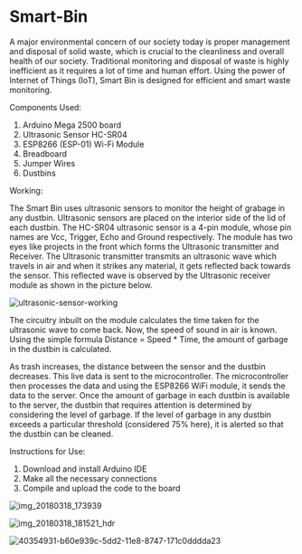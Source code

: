 # Smart-Bin
A major environmental concern of our society today is proper management and disposal of solid waste, which is crucial to the cleanliness and overall health of our society. Traditional monitoring and disposal of waste is highly inefficient as it requires a lot of time and human effort. Using the power of Internet of Things (IoT), Smart Bin is designed for efficient and smart waste monitoring.


Components Used:

1) Arduino Mega 2500 board
2) Ultrasonic Sensor HC-SR04
3) ESP8266 (ESP-01) Wi-Fi Module
4) Breadboard
5) Jumper Wires
6) Dustbins


Working:

The Smart Bin uses ultrasonic sensors to monitor the height of grabage in any dustbin. Ultrasonic sensors are placed on the interior side of the lid of each dustbin. The HC-SR04 ultrasonic sensor is a 4-pin module, whose pin names are Vcc, Trigger, Echo and Ground respectively. The module has two eyes like projects in the front which forms the Ultrasonic transmitter and Receiver. The Ultrasonic transmitter transmits an ultrasonic wave which travels in air and when it strikes any material, it gets reflected back towards the sensor. This reflected wave is observed by the Ultrasonic receiver module as shown in the picture below.

![ultrasonic-sensor-working](https://user-images.githubusercontent.com/17234130/40727592-d07c9e80-6445-11e8-82fb-a636e6c5967a.png)

The circuitry inbuilt on the module calculates the time taken for the ultrasonic wave to come back. Now, the speed of sound in air is known. Using the simple formula Distance = Speed * Time, the amount of garbage in the dustbin is calculated.

As trash increases, the distance between the sensor and the dustbin decreases. This live data is sent to the microcontroller. The microcontroller then processes the data and using the ESP8266 WiFi module, it sends the data to the server. Once the amount of garbage in each dustbin is available to the server, the dustbin that requires attention is determined by considering the level of garbage. If the level of garbage in any dustbin exceeds a particular threshold (considered 75% here), it is alerted so that the dustbin can be cleaned.

Instructions for Use:

1) Download and install Arduino IDE
2) Make all the necessary connections
3) Compile and upload the code to the board

![img_20180318_173939](https://user-images.githubusercontent.com/17234130/40727614-dce7b506-6445-11e8-941e-d92ca7f9ccd3.jpg)

![img_20180318_181521_hdr](https://user-images.githubusercontent.com/17234130/40727661-fcbbe064-6445-11e8-9cec-24b56c02d584.jpg)

![40354931-b60e939c-5dd2-11e8-8747-171c0dddda23](https://user-images.githubusercontent.com/17234130/40727784-40df0168-6446-11e8-9f43-fc5609971da7.jpeg)

